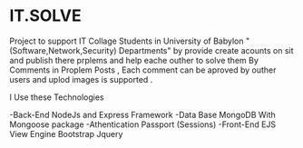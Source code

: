 # IT.SOLVE
Project to support IT Collage Students in University of Babylon "(Software,Network,Security) Departments"  by provide create acounts on sit and publish there prplems and help eache outher to solve them By Comments in Proplem Posts , Each comment can be aproved by outher users and uplod images is supported .

I Use these Technologies 

-Back-End
  NodeJs and Express Framework 
 -Data Base
   MongoDB With Mongoose package
 -Athentication
    Passport (Sessions)
-Front-End
  EJS View Engine
  Bootstrap 
  Jquery

  
